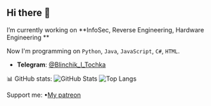 ## Hi there 👋

I’m currently working on **InfoSec, Reverse Engineering, Hardware Engineering **

Now I'm programming on `Python`, `Java`, `JavaScript`, `C#`, `HTML`.

- **Telegram**: [@Blinchik_I_Tochka](https://t.me/@Blinchik_I_Tochka)

<!--
**DeepBlackHole/DeepBlackHole** is a ✨ _special_ ✨ repository because its `README.md` (this file) appears on your GitHub profile.

Here are some ideas to get you started:


- 🌱 I’m currently learning ...
- 👯 I’m looking to collaborate on ...
- 🤔 I’m looking for help with ...
- 💬 Ask me about ...
- 📫 How to reach me: ...
- 😄 Pronouns: ...
- ⚡ Fun fact: ...
-->
📊 GitHub stats:
![GitHub Stats](https://github-readme-stats.vercel.app/api?username=DeepBlackHole&show_icons=true&theme=radical)
![Top Langs](https://github-readme-stats.vercel.app/api/top-langs/?username=DeepBlackHole&layout=compact&theme=radical)

Support me:
•[My patreon](https://www.patreon.com/c/DeepBlackHole/membership)


